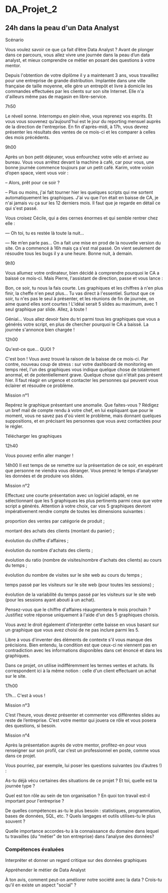 # DA_Projet_2
## 24h dans la peau d'un Data Analyst

Scénario

Vous voulez savoir ce que ça fait d’être Data Analyst ? Avant de plonger dans ce parcours, vous allez vivre une journée dans la peau d’un data analyst, et mieux comprendre ce métier en posant des questions à votre mentor.

Depuis l'obtention de votre diplôme il y a maintenant 3 ans, vous travaillez pour une entreprise de grande distribution. Implantée dans une ville française de taille moyenne, elle gère un entrepôt et livre à domicile les commandes effectuées par les clients sur son site Internet. Elle n'a d'ailleurs même pas de magasin en libre-service. 

7h50

Le réveil sonne. Interrompu en plein rêve, vous reprenez vos esprits. Et vous vous souvenez qu’aujourd'hui est le jour du reporting mensuel auprès de la direction de l'entreprise. En fin d'après-midi, à 17h, vous devrez présenter les résultats des ventes de ce mois-ci et les comparer à celles des mois précédents.

9h00

Après un bon petit déjeuner, vous enfourchez votre vélo et arrivez au bureau. Vous vous arrêtez devant la machine à café, car pour vous, une bonne journée commence toujours par un petit café. Karim, votre voisin d’open space, vient vous voir :

– Alors, prêt pour ce soir ? 

– Plus ou moins, j'ai fait tourner hier les quelques scripts qui me sortent automatiquement les graphiques. J'ai vu que l'on était en baisse de CA, je n'ai jamais vu ça sur les 12 derniers mois. Il faut que je regarde en détail ce qui s'est passé. 

Vous croisez Cécile, qui a des cernes énormes et qui semble rentrer chez elle :

— Oh toi, tu es restée là toute la nuit...

— Ne m’en parle pas… On a fait une mise en prod de la nouvelle version du site. On a commencé à 16h mais ça s'est mal passé. On vient seulement de résoudre tous les bugs il y a une heure. Bonne nuit, à demain. 

9h10

Vous allumez votre ordinateur, bien décidé à comprendre pourquoi le CA a baissé ce mois-ci. Mais Pierre, l'assistant de direction, passe et vous lance :

Bon, ce soir, tu nous la fais courte. Les graphiques et les chiffres à n'en plus finir, la cheffe n'en peut plus… Tu vas direct à l'essentiel. Surtout que ce soir, tu n'es pas le seul à présenter, et les réunions de fin de journée, on aime quand elles sont courtes ! L'idéal serait 5 slides au maximum, avec 1 seul graphique par slide. Allez, à toute ! 

Génial… Vous allez devoir faire du tri parmi tous les graphiques que vous a générés votre script, en plus de chercher pourquoi le CA a baissé. La journée s'annonce bien chargée !

12h00

Qu'est-ce que… QUOI ?

C'est bon ! Vous avez trouvé la raison de la baisse de ce mois-ci. Par contre, nouveau coup de stress : sur votre dashboard de monitoring en temps réel, l'un des graphiques vous indique quelque chose de totalement anormal, et de potentiellement grave. Quelque chose qui n'était pas présent hier. Il faut réagir en urgence et contacter les personnes qui peuvent vous éclairer et résoudre ce problème.

Mission n°1

Repérez le graphique présentant une anomalie. Que faites-vous ? Rédigez un bref mail de compte rendu à votre chef, en lui expliquant que pour le moment, vous ne savez pas d'où vient le problème, mais donnant quelques suppositions, et en précisant les personnes que vous avez contactées pour le régler.

Télécharger les graphiques

12h40

Vous pouvez enfin aller manger !

14h00
Il est temps de se remettre sur la présentation de ce soir, en espérant que personne ne viendra vous déranger. Vous prenez le temps d'analyser les données et de produire vos slides.

Mission n°2

Effectuez une courte présentation avec un logiciel adapté, en ne sélectionnant que les 5 graphiques les plus pertinents parmi ceux que votre script a générés. Attention à votre choix, car vos 5 graphiques devront impérativement rendre compte de toutes les dimensions suivantes :

proportion des ventes par catégorie de produit ;

montant des achats des clients (montant du panier) ;

évolution du chiffre d'affaires ;

évolution du nombre d'achats des clients ;

évolution du ratio (nombre de visites/nombre d'achats des clients) au cours du temps ;

évolution du nombre de visites sur le site web au cours du temps ;

temps passé par les visiteurs sur le site web (pour toutes les sessions) ;

évolution de la variabilité du temps passé par les visiteurs sur le site web (pour les sessions ayant abouti à un achat).

Pensez-vous que le chiffre d'affaires réaugmentera le mois prochain ? Justifiez votre réponse uniquement à l'aide d'un des 5 graphiques choisis.

Vous avez le droit également d'interpréter cette baisse en vous basant sur un graphique que vous avez choisi de ne pas inclure parmi les 5.

Libre à vous d'inventer des éléments de contexte s'il vous manque des précisions. Bien entendu, la condition est que ceux-ci ne viennent pas en contradiction avec les informations disponibles dans cet énoncé et dans les graphiques.

Dans ce projet, on utilise indifféremment les termes ventes et achats. Ils correspondent ici à la même notion : celle d'un client effectuant un achat sur le site.


17h00

17h... C'est à vous !

Mission n°3

C’est l’heure, vous devez présenter et commenter vos différentes slides au reste de l’entreprise. C’est votre mentor qui jouera ce rôle et vous posera des questions, si besoin.

Mission n°4

Après la présentation auprès de votre mentor, profitez-en pour vous renseigner sur son profil, car c’est un professionnel en poste, comme vous dans ce projet.

Vous pourriez, par exemple, lui poser les questions suivantes (ou d’autres !) :

As-tu déjà vécu certaines des situations de ce projet ? Et toi, quelle est ta journée type ?

Quel est ton rôle au sein de ton organisation ? En quoi ton travail est-il important pour l'entreprise ?

De quelles compétences as-tu le plus besoin : statistiques, programmation, bases de données, SQL, etc. ? Quels langages et outils utilises-tu le plus souvent ?

Quelle importance accordes-tu à la connaissance du domaine dans lequel tu travailles (du “métier” de ton entreprise) dans l’analyse des données?

### Compétences évaluées

Interpréter et donner un regard critique sur des données graphiques

Appréhender le métier de Data Analyst

À ton avis, comment peut-on améliorer notre société avec la data ? Crois-tu qu'il en existe un aspect "social" ?
